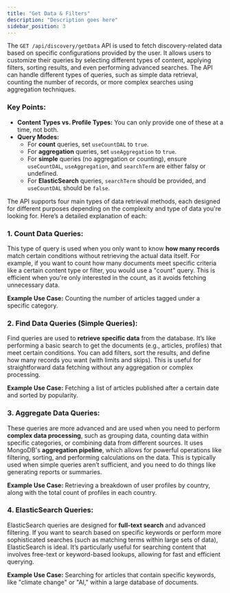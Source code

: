 ```yaml
---
title: "Get Data & Filters"
description: "Description goes here"
sidebar_position: 3
---
```


The `GET /api/discovery/getData` API is used to fetch discovery-related data based on specific configurations provided by the user. It allows users to customize their queries by selecting different types of content, applying filters, sorting results, and even performing advanced searches. The API can handle different types of queries, such as simple data retrieval, counting the number of records, or more complex searches using aggregation techniques.

### Key Points:
- **Content Types vs. Profile Types:** You can only provide one of these at a time, not both.
- **Query Modes:**
  - For **count** queries, set `useCountDAL` to `true`.
  - For **aggregation** queries, set `useAggregation` to `true`.
  - For **simple** queries (no aggregation or counting), ensure `useCountDAL`, `useAggregation`, and `searchTerm` are either falsy or undefined.
  - For **ElasticSearch** queries, `searchTerm` should be provided, and `useCountDAL` should be `false`.


The API supports four main types of data retrieval methods, each designed for different purposes depending on the complexity and type of data you're looking for. Here’s a detailed explanation of each:

### 1. Count Data Queries:
This type of query is used when you only want to know **how many records** match certain conditions without retrieving the actual data itself. For example, if you want to count how many documents meet specific criteria like a certain content type or filter, you would use a "count" query. This is efficient when you're only interested in the count, as it avoids fetching unnecessary data.

**Example Use Case:** Counting the number of articles tagged under a specific category.

### 2. Find Data Queries (Simple Queries):
Find queries are used to **retrieve specific data** from the database. It’s like performing a basic search to get the documents (e.g., articles, profiles) that meet certain conditions. You can add filters, sort the results, and define how many records you want (with limits and skips). This is useful for straightforward data fetching without any aggregation or complex processing.

**Example Use Case:** Fetching a list of articles published after a certain date and sorted by popularity.

### 3. Aggregate Data Queries:
These queries are more advanced and are used when you need to perform **complex data processing**, such as grouping data, counting data within specific categories, or combining data from different sources. It uses MongoDB's **aggregation pipeline**, which allows for powerful operations like filtering, sorting, and performing calculations on the data. This is typically used when simple queries aren’t sufficient, and you need to do things like generating reports or summaries.

**Example Use Case:** Retrieving a breakdown of user profiles by country, along with the total count of profiles in each country.

### 4. ElasticSearch Queries:
ElasticSearch queries are designed for **full-text search** and advanced filtering. If you want to search based on specific keywords or perform more sophisticated searches (such as matching terms within large sets of data), ElasticSearch is ideal. It’s particularly useful for searching content that involves free-text or keyword-based lookups, allowing for fast and efficient querying.

**Example Use Case:** Searching for articles that contain specific keywords, like "climate change" or "AI," within a large database of documents.
